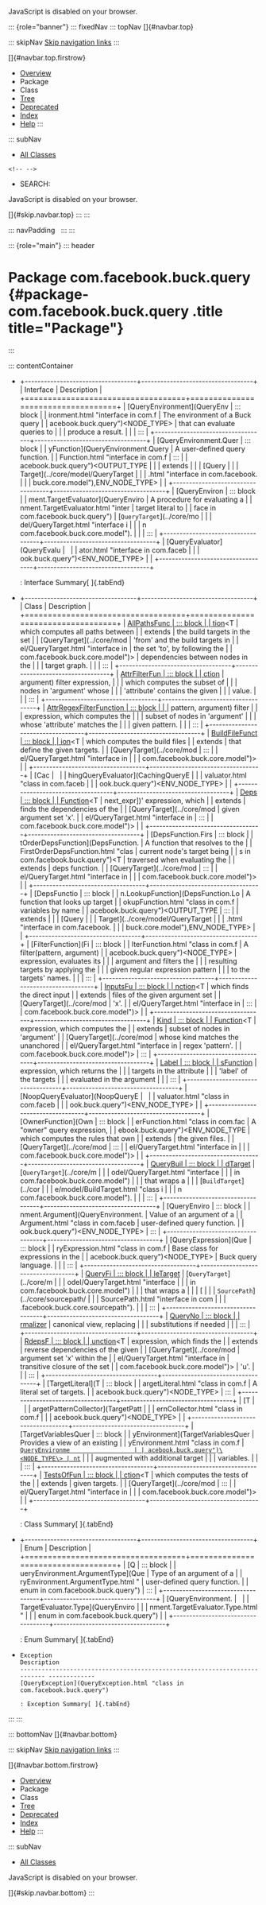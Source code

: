 <div>

JavaScript is disabled on your browser.

</div>

::: {role="banner"}
::: fixedNav
::: topNav
[]{#navbar.top}

::: skipNav
[Skip navigation links](#skip.navbar.top "Skip navigation links")
:::

[]{#navbar.top.firstrow}

-   [Overview](../../../../index.html)
-   Package
-   Class
-   [Tree](package-tree.html)
-   [Deprecated](../../../../deprecated-list.html)
-   [Index](../../../../index-all.html)
-   [Help](../../../../help-doc.html)
:::

::: subNav
-   [All Classes](../../../../allclasses.html)

```{=html}
<!-- -->
```
-   SEARCH:

<div>

<div>

JavaScript is disabled on your browser.

</div>

</div>

[]{#skip.navbar.top}
:::
:::

::: navPadding
 
:::
:::

::: {role="main"}
::: header
# Package com.facebook.buck.query {#package-com.facebook.buck.query .title title="Package"}
:::

::: contentContainer
-   +-----------------------------------+-----------------------------------+
    | Interface                         | Description                       |
    +===================================+===================================+
    | [QueryEnvironment](QueryEnv       | ::: block                         |
    | ironment.html "interface in com.f | The environment of a Buck query   |
    | acebook.buck.query")\<NODE_TYPE\> | that can evaluate queries to      |
    |                                   | produce a result.                 |
    |                                   | :::                               |
    +-----------------------------------+-----------------------------------+
    | [QueryEnvironment.Quer            | ::: block                         |
    | yFunction](QueryEnvironment.Query | A user-defined query function.    |
    | Function.html "interface in com.f | :::                               |
    | acebook.buck.query")\<OUTPUT_TYPE |                                   |
    | extends                           |                                   |
    | [Query                            |                                   |
    | Target](../core/model/QueryTarget |                                   |
    | .html "interface in com.facebook. |                                   |
    | buck.core.model"),​ENV_NODE_TYPE\> |                                   |
    +-----------------------------------+-----------------------------------+
    | [QueryEnviron                     | ::: block                         |
    | ment.TargetEvaluator](QueryEnviro | A procedure for evaluating a      |
    | nment.TargetEvaluator.html "inter | target literal to                 |
    | face in com.facebook.buck.query") | [`QueryTarget`](../core/mo        |
    |                                   | del/QueryTarget.html "interface i |
    |                                   | n com.facebook.buck.core.model"). |
    |                                   | :::                               |
    +-----------------------------------+-----------------------------------+
    | [QueryEvaluator](QueryEvalu       |                                   |
    | ator.html "interface in com.faceb |                                   |
    | ook.buck.query")\<ENV_NODE_TYPE\> |                                   |
    +-----------------------------------+-----------------------------------+

    : Interface Summary[ ]{.tabEnd}

-   +-----------------------------------+-----------------------------------+
    | Class                             | Description                       |
    +===================================+===================================+
    | [AllPathsFunc                     | ::: block                         |
    | tion](AllPathsFunction.html "clas | A allpaths(from, to) expression,  |
    | s in com.facebook.buck.query")\<T | which computes all paths between  |
    | extends                           | the build targets in the set      |
    | [QueryTarget](../core/mod         | \'from\' and the build targets in |
    | el/QueryTarget.html "interface in | the set \'to\', by following the  |
    |  com.facebook.buck.core.model")\> | dependencies between nodes in the |
    |                                   | target graph.                     |
    |                                   | :::                               |
    +-----------------------------------+-----------------------------------+
    | [AttrFilterFun                    | ::: block                         |
    | ction](AttrFilterFunction.html "c | A attrfilter(attribute, value,    |
    | lass in com.facebook.buck.query") | argument) filter expression,      |
    |                                   | which computes the subset of      |
    |                                   | nodes in \'argument\' whose       |
    |                                   | \'attribute\' contains the given  |
    |                                   | value.                            |
    |                                   | :::                               |
    +-----------------------------------+-----------------------------------+
    | [AttrRegexFilterFunction          | ::: block                         |
    | ](AttrRegexFilterFunction.html "c | A attrregexfilter(attribute,      |
    | lass in com.facebook.buck.query") | pattern, argument) filter         |
    |                                   | expression, which computes the    |
    |                                   | subset of nodes in \'argument\'   |
    |                                   | whose \'attribute\' matches the   |
    |                                   | given pattern.                    |
    |                                   | :::                               |
    +-----------------------------------+-----------------------------------+
    | [BuildFileFunct                   | ::: block                         |
    | ion](BuildFileFunction.html "clas | A \"buildfile\" query expression, |
    | s in com.facebook.buck.query")\<T | which computes the build files    |
    | extends                           | that define the given targets.    |
    | [QueryTarget](../core/mod         | :::                               |
    | el/QueryTarget.html "interface in |                                   |
    |  com.facebook.buck.core.model")\> |                                   |
    +-----------------------------------+-----------------------------------+
    | [Cac                              |                                   |
    | hingQueryEvaluator](CachingQueryE |                                   |
    | valuator.html "class in com.faceb |                                   |
    | ook.buck.query")\<ENV_NODE_TYPE\> |                                   |
    +-----------------------------------+-----------------------------------+
    | [Deps                             | ::: block                         |
    | Function](DepsFunction.html "clas | A \'deps(x \[, depth,             |
    | s in com.facebook.buck.query")\<T | next_expr\])\' expression, which  |
    | extends                           | finds the dependencies of the     |
    | [QueryTarget](../core/mod         | given argument set \'x\'.         |
    | el/QueryTarget.html "interface in | :::                               |
    |  com.facebook.buck.core.model")\> |                                   |
    +-----------------------------------+-----------------------------------+
    | [DepsFunction.Firs                | ::: block                         |
    | tOrderDepsFunction](DepsFunction. | A function that resolves to the   |
    | FirstOrderDepsFunction.html "clas | current node\'s target being      |
    | s in com.facebook.buck.query")\<T | traversed when evaluating the     |
    | extends                           | deps function.                    |
    | [QueryTarget](../core/mod         | :::                               |
    | el/QueryTarget.html "interface in |                                   |
    |  com.facebook.buck.core.model")\> |                                   |
    +-----------------------------------+-----------------------------------+
    | [DepsFunctio                      | ::: block                         |
    | n.LookupFunction](DepsFunction.Lo | A function that looks up target   |
    | okupFunction.html "class in com.f | variables by name                 |
    | acebook.buck.query")\<OUTPUT_TYPE | :::                               |
    | extends                           |                                   |
    | [Query                            |                                   |
    | Target](../core/model/QueryTarget |                                   |
    | .html "interface in com.facebook. |                                   |
    | buck.core.model"),​ENV_NODE_TYPE\> |                                   |
    +-----------------------------------+-----------------------------------+
    | [FilterFunction](Fi               | ::: block                         |
    | lterFunction.html "class in com.f | A filter(pattern, argument)       |
    | acebook.buck.query")\<NODE_TYPE\> | expression, evaluates its         |
    |                                   | argument and filters the          |
    |                                   | resulting targets by applying the |
    |                                   | given regular expression pattern  |
    |                                   | to the targets\' names.           |
    |                                   | :::                               |
    +-----------------------------------+-----------------------------------+
    | [InputsFu                         | ::: block                         |
    | nction](InputsFunction.html "clas | An \'inputs(x)\' expression,      |
    | s in com.facebook.buck.query")\<T | which finds the direct input      |
    | extends                           | files of the given argument set   |
    | [QueryTarget](../core/mod         | \'x\'.                            |
    | el/QueryTarget.html "interface in | :::                               |
    |  com.facebook.buck.core.model")\> |                                   |
    +-----------------------------------+-----------------------------------+
    | [Kind                             | ::: block                         |
    | Function](KindFunction.html "clas | A kind(pattern, argument) filter  |
    | s in com.facebook.buck.query")\<T | expression, which computes the    |
    | extends                           | subset of nodes in \'argument\'   |
    | [QueryTarget](../core/mod         | whose kind matches the unanchored |
    | el/QueryTarget.html "interface in | regex \'pattern\'.                |
    |  com.facebook.buck.core.model")\> | :::                               |
    +-----------------------------------+-----------------------------------+
    | [Label                            | ::: block                         |
    | sFunction](LabelsFunction.html "c | A labels(label, argument)         |
    | lass in com.facebook.buck.query") | expression, which returns the     |
    |                                   | targets in the attribute          |
    |                                   | \'label\' of the targets          |
    |                                   | evaluated in the argument         |
    |                                   | :::                               |
    +-----------------------------------+-----------------------------------+
    | [NoopQueryEvaluator](NoopQueryE   |                                   |
    | valuator.html "class in com.faceb |                                   |
    | ook.buck.query")\<ENV_NODE_TYPE\> |                                   |
    +-----------------------------------+-----------------------------------+
    | [OwnerFunction](Own               | ::: block                         |
    | erFunction.html "class in com.fac | A \"owner\" query expression,     |
    | ebook.buck.query")\<ENV_NODE_TYPE | which computes the rules that own |
    | extends                           | the given files.                  |
    | [QueryTarget](../core/mod         | :::                               |
    | el/QueryTarget.html "interface in |                                   |
    |  com.facebook.buck.core.model")\> |                                   |
    +-----------------------------------+-----------------------------------+
    | [QueryBuil                        | ::: block                         |
    | dTarget](QueryBuildTarget.html "c | Implementation of                 |
    | lass in com.facebook.buck.query") | [`QueryTarget`](../core/m         |
    |                                   | odel/QueryTarget.html "interface  |
    |                                   | in com.facebook.buck.core.model") |
    |                                   | that wraps a                      |
    |                                   | [`BuildTarget`](../cor            |
    |                                   | e/model/BuildTarget.html "class i |
    |                                   | n com.facebook.buck.core.model"). |
    |                                   | :::                               |
    +-----------------------------------+-----------------------------------+
    | [QueryEnviro                      | ::: block                         |
    | nment.Argument](QueryEnvironment. | Value of an argument of a         |
    | Argument.html "class in com.faceb | user-defined query function.      |
    | ook.buck.query")\<ENV_NODE_TYPE\> | :::                               |
    +-----------------------------------+-----------------------------------+
    | [QueryExpression](Que             | ::: block                         |
    | ryExpression.html "class in com.f | Base class for expressions in the |
    | acebook.buck.query")\<NODE_TYPE\> | Buck query language.              |
    |                                   | :::                               |
    +-----------------------------------+-----------------------------------+
    | [QueryFi                          | ::: block                         |
    | leTarget](QueryFileTarget.html "c | Implementation of                 |
    | lass in com.facebook.buck.query") | [`QueryTarget`](../core/m         |
    |                                   | odel/QueryTarget.html "interface  |
    |                                   | in com.facebook.buck.core.model") |
    |                                   | that wraps a                      |
    |                                   | [                                 |
    |                                   | `SourcePath`](../core/sourcepath/ |
    |                                   | SourcePath.html "interface in com |
    |                                   | .facebook.buck.core.sourcepath"). |
    |                                   | :::                               |
    +-----------------------------------+-----------------------------------+
    | [QueryNo                          | ::: block                         |
    | rmalizer](QueryNormalizer.html "c | Translates raw query to its       |
    | lass in com.facebook.buck.query") | canonical view, replacing         |
    |                                   | substitutions if needed           |
    |                                   | :::                               |
    +-----------------------------------+-----------------------------------+
    | [RdepsF                           | ::: block                         |
    | unction](RdepsFunction.html "clas | A \'rdeps(u, x, \[, depth\])\'    |
    | s in com.facebook.buck.query")\<T | expression, which finds the       |
    | extends                           | reverse dependencies of the given |
    | [QueryTarget](../core/mod         | argument set \'x\' within the     |
    | el/QueryTarget.html "interface in | transitive closure of the set     |
    |  com.facebook.buck.core.model")\> | \'u\'.                            |
    |                                   | :::                               |
    +-----------------------------------+-----------------------------------+
    | [TargetLiteral](T                 | ::: block                         |
    | argetLiteral.html "class in com.f | A literal set of targets.         |
    | acebook.buck.query")\<NODE_TYPE\> | :::                               |
    +-----------------------------------+-----------------------------------+
    | [T                                |                                   |
    | argetPatternCollector](TargetPatt |                                   |
    | ernCollector.html "class in com.f |                                   |
    | acebook.buck.query")\<NODE_TYPE\> |                                   |
    +-----------------------------------+-----------------------------------+
    | [TargetVariablesQuer              | ::: block                         |
    | yEnvironment](TargetVariablesQuer | Provides a view of an existing    |
    | yEnvironment.html "class in com.f | [`QueryEnvironme                  |
    | acebook.buck.query")\<NODE_TYPE\> | nt`](QueryEnvironment.html "inter |
    |                                   | face in com.facebook.buck.query") |
    |                                   | augmented with additional target  |
    |                                   | variables.                        |
    |                                   | :::                               |
    +-----------------------------------+-----------------------------------+
    | [TestsOfFun                       | ::: block                         |
    | ction](TestsOfFunction.html "clas | A \"testsof\" query expression,   |
    | s in com.facebook.buck.query")\<T | which computes the tests of the   |
    | extends                           | given targets.                    |
    | [QueryTarget](../core/mod         | :::                               |
    | el/QueryTarget.html "interface in |                                   |
    |  com.facebook.buck.core.model")\> |                                   |
    +-----------------------------------+-----------------------------------+

    : Class Summary[ ]{.tabEnd}

-   +-----------------------------------+-----------------------------------+
    | Enum                              | Description                       |
    +===================================+===================================+
    | [Q                                | ::: block                         |
    | ueryEnvironment.ArgumentType](Que | Type of an argument of a          |
    | ryEnvironment.ArgumentType.html " | user-defined query function.      |
    | enum in com.facebook.buck.query") | :::                               |
    +-----------------------------------+-----------------------------------+
    | [QueryEnvironment.                |                                   |
    | TargetEvaluator.Type](QueryEnviro |                                   |
    | nment.TargetEvaluator.Type.html " |                                   |
    | enum in com.facebook.buck.query") |                                   |
    +-----------------------------------+-----------------------------------+

    : Enum Summary[ ]{.tabEnd}

-   
      Exception                                                                  Description
      -------------------------------------------------------------------------- -------------
      [QueryException](QueryException.html "class in com.facebook.buck.query")    

      : Exception Summary[ ]{.tabEnd}
:::
:::

::: bottomNav
[]{#navbar.bottom}

::: skipNav
[Skip navigation links](#skip.navbar.bottom "Skip navigation links")
:::

[]{#navbar.bottom.firstrow}

-   [Overview](../../../../index.html)
-   Package
-   Class
-   [Tree](package-tree.html)
-   [Deprecated](../../../../deprecated-list.html)
-   [Index](../../../../index-all.html)
-   [Help](../../../../help-doc.html)
:::

::: subNav
-   [All Classes](../../../../allclasses.html)

<div>

<div>

JavaScript is disabled on your browser.

</div>

</div>

[]{#skip.navbar.bottom}
:::
